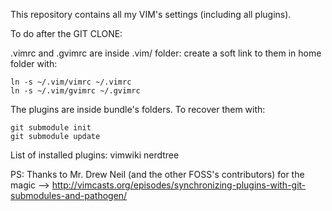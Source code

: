 This repository contains all my VIM's settings (including all plugins).

To do after the GIT CLONE:

.vimrc and .gvimrc are inside .vim/ folder: create a soft link to them in home folder with:

    ln -s ~/.vim/vimrc ~/.vimrc
    ln -s ~/.vim/gvimrc ~/.gvimrc

The plugins are inside bundle's folders. To recover them with:

    git submodule init
    git submodule update

List of installed plugins:
    vimwiki
    nerdtree

PS: Thanks to Mr. Drew Neil (and the other FOSS's contributors) for the magic --> http://vimcasts.org/episodes/synchronizing-plugins-with-git-submodules-and-pathogen/
